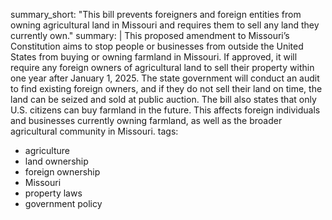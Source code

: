 summary_short: "This bill prevents foreigners and foreign entities from owning agricultural land in Missouri and requires them to sell any land they currently own."
summary: |
  This proposed amendment to Missouri’s Constitution aims to stop people or businesses from outside the United States from buying or owning farmland in Missouri. If approved, it will require any foreign owners of agricultural land to sell their property within one year after January 1, 2025. The state government will conduct an audit to find existing foreign owners, and if they do not sell their land on time, the land can be seized and sold at public auction. The bill also states that only U.S. citizens can buy farmland in the future. This affects foreign individuals and businesses currently owning farmland, as well as the broader agricultural community in Missouri.
tags:
  - agriculture
  - land ownership
  - foreign ownership
  - Missouri
  - property laws
  - government policy
